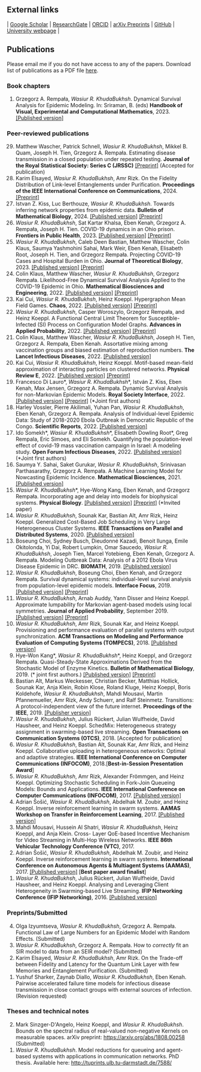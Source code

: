 ## External links
| [Google Scholar](https://scholar.google.de/citations?user=omkLnoEAAAAJ&hl=en) | [ResearchGate](https://www.researchgate.net/profile/Wasiur_R_Khudabukhsh) | [ORCID](https://orcid.org/0000-0003-1803-0470) | [arXiv Preprints](https://arxiv.org/search/?searchtype=author&query=KhudaBukhsh%2C+W+R) | [GitHub](https://github.com/wasiur) | [University webpage](https://www.nottingham.ac.uk/mathematics/people/wasiur.khudabukhsh) |

## Publications

Please email me if you do not have access to any of the papers. Download list of publications as a PDF file [here](https://www.wasiur.xyz/CV/ListOfPublications.pdf).

### Book chapters
<ol reversed>
  <li>Grzegorz A. Rempała, <em>Wasiur R. KhudaBukhsh</em>. Dynamical Survival Analysis for Epidemic Modeling. In: Sriraman, B. (eds) <strong>Handbook of Visual, Experimental and Computational Mathematics</strong>, 2023. <a href="https://link.springer.com/referenceworkentry/10.1007/978-3-030-93954-0_31-1">[Published version]</a></li>
</ol>

### Peer-reviewed publications
<ol reversed>
<li>Matthew Wascher, Patrick Schnell, <em>Wasiur R. KhudaBukhsh</em>, Mikkel B. Quam, Joseph H. Tien, Grzegorz A. Rempała. Estimating disease transmission in a closed population under repeated testing. <strong>Journal of the Royal Statistical Society: Series C (JRSSC)</strong> <a href="https://www.medrxiv.org/content/10.1101/2021.06.22.21259342v1">[Preprint]</a> (Accepted for publication)</li>
<li>Karim Elsayed, <em>Wasiur R. KhudaBukhsh</em>, Amr Rizk. On the Fidelity Distribution of Link-level Entanglements under Purification. <strong>Proceedings of the IEEE International Conference on Communications</strong>, 2024. <a href="https://arxiv.org/abs/2310.18198">[Preprint]</a></li>
<li>Istvan Z. Kiss, Luc Berthouze, <em>Wasiur R. KhudaBukhsh</em>. Towards inferring network properties from epidemic data. <strong>Bulletin of Mathematical Biology</strong>, 2024. <a href="https://link.springer.com/article/10.1007/s11538-023-01235-3">[Published version]</a> <a href="https://arxiv.org/abs/2302.02470">[Preprint]</a></li>
<li><em>Wasiur R. KhudaBukhsh</em>, Sat Kartar Khalsa, Eben Kenah, Grzegorz A. Rempała, Joseph H. Tien. COVID-19 dynamics in an Ohio prison. <strong>Frontiers in Public Health</strong>, 2023. <a href="https://www.frontiersin.org/articles/10.3389/fpubh.2023.1087698/full">[Published version]</a> <a href="https://www.medrxiv.org/content/10.1101/2021.01.14.21249782v1">[Preprint]</a></li>
<li><em>Wasiur R. KhudaBukhsh</em>, Caleb Deen Bastian, Matthew Wascher, Colin Klaus, Saumya Yashmohini Sahai, Mark Weir, Eben Kenah, Elisabeth Root, Joseph H. Tien, and Grzegorz Rempała. Projecting COVID-19 Cases and Hospital Burden in Ohio. <strong>Journal of Theoretical Biology</strong>, 2023. <a href="https://doi.org/10.1016/j.jtbi.2022.111404">[Published version]</a> <a href="https://www.medrxiv.org/content/10.1101/2022.07.27.22278117v1">[Preprint]</a></li>
<li>Colin Klaus, Matthew Wascher, <em>Wasiur R. KhudaBukhsh</em>, Grzegorz Rempała. Likelihood-Free Dynamical Survival Analysis Applied to the COVID-19 Epidemic in Ohio. <strong>Mathematical Biosciences and Engineering</strong>, 2022. <a href="https://www.aimspress.com/article/doi/10.3934/mbe.2023192">[Published version]</a> <a href="https://arxiv.org/abs/2208.00417">[Preprint]</a></li>
<li>Kai Cui, <em>Wasiur R. KhudaBukhsh</em>, Heinz Koeppl. Hypergraphon Mean Field Games. <strong>Chaos</strong>, 2022. <a href="https://doi.org/10.1063/5.0093758">[Published version]</a> <a href="https://arxiv.org/abs/2203.16223">[Preprint]</a></li>
<li><em>Wasiur R. KhudaBukhsh</em>, Casper Woroszylo, Grzegorz Rempała, and Heinz Koeppl. A Functional Central Limit Theorem for Susceptible-Infected (SI) Process on Configuration Model Graphs. <strong>Advances in Applied Probability</strong>, 2022. <a href="https://www.cambridge.org/core/journals/advances-in-applied-probability/article/functional-central-limit-theorem-for-si-processes-on-configuration-model-graphs/8ECE68C7706243E769C7B4BF565C8F3E">[Published version]</a> <a href="https://arxiv.org/abs/1703.06328">[Preprint]</a></li>
<li>Colin Klaus, Matthew Wascher, <em>Wasiur R. KhudaBukhsh</em>, Joseph H. Tien, Grzegorz A. Rempała, Eben Kenah. Assortative mixing among vaccination groups and biased estimation of reproduction numbers. <strong>The Lancet Infectious Diseases</strong>, 2022. <a href="https://doi.org/10.1016/S1473-3099(22)00155-4">[Published version]</a></li>
<li>Kai Cui, <em>Wasiur R. KhudaBukhsh</em>, Heinz Koeppl. Motif-based mean-field approximation of interacting particles on clustered networks. <strong>Physical Review E</strong>, 2022. <a href="https://doi.org/10.1103/PhysRevE.105.L042301">[Published version]</a> <a href="https://arxiv.org/abs/2201.04999">[Preprint]</a></li>
<li>Francesco Di Lauro*, <em>Wasiur R. KhudaBukhsh</em>*, István Z. Kiss, Eben Kenah, Max Jensen, Grzegorz A. Rempała. Dynamic Survival Analysis for non-Markovian Epidemic Models. <strong>Royal Society Interface</strong>, 2022. <a href="https://doi.org/10.1098/rsif.2022.0124">[Published version]</a>  <a href="https://arxiv.org/abs/2202.09948">[Preprint]</a> (*Joint first authors)</li>
<li>Harley Vossler, Pierre Akilimali, Yuhan Pan, <em>Wasiur R. KhudaBukhsh</em>, Eben Kenah, Grzegorz A. Rempała. Analysis of Individual-level Epidemic Data: Study of 2018-2020 Ebola Outbreak in Democratic Republic of the Congo. <strong>Scientific Reports</strong>, 2022. <a href="https://doi.org/10.1038/s41598-022-09564-4">[Published version]</a></li>
<li>Ido Somekh*, <em>Wasiur R. KhudaBukhsh</em>*, Elisabeth Dowling Root*, Greg Rempala, Eric Simoes, and Eli Somekh. Quantifying the population-level effect of covid-19 mass vaccination campaign in Israel: A modeling study. <strong>Open Forum Infectious Diseases</strong>, 2022. <a href="https://doi.org/10.1093/ofid/ofac087">[Published version]</a> (*Joint first authors)</li>
<li>Saumya Y. Sahai, Saket Gurukar, <em>Wasiur R. KhudaBukhsh</em>, Srinivasan Parthasarathy, Grzegorz A. Rempała. A Machine Learning Model for Nowcasting Epidemic Incidence. <strong>Mathematical Biosciences</strong>, 2021. <a href="https://doi.org/10.1016/j.mbs.2021.108677">[Published version]</a></li>
<li><em>Wasiur R. KhudaBukhsh</em>*, Hye-Wong Kang, Eben Kenah, and Grzegorz Rempała. Incorporating age and delay into models for biophysical systems. <strong>Physical Biology</strong>. <a href="https://iopscience.iop.org/article/10.1088/1478-3975/abc2ab/meta">[Published version]</a> <a href="https://arxiv.org/abs/2007.00577">[Preprint]</a> (*Invited paper)</li>
<li><em>Wasiur R. KhudaBukhsh</em>, Sounak Kar, Bastian Alt, Amr Rizk, Heinz Koeppl. Generalized Cost-Based Job Scheduling in Very Large Heterogeneous Cluster Systems. <strong>IEEE Transactions on Parallel and Distributed Systems</strong>, 2020. <a href="https://ieeexplore.ieee.org/abstract/document/9099971">[Published version]</a></li>
<li>Boseung Choi, Sydney Busch, Dieudonné Kazadi, Benoit Ilunga, Emile Okitolonda, Yi Dai, Robert Lumpkin, Omar Saucedo, <em>Wasiur R. KhudaBukhsh</em>, Joseph Tien, Marcel Yotebieng, Eben Kenah, Grzegorz A. Rempała. Modeling Outbreak Data: Analysis of a 2012 Ebola Virus Disease Epidemic in DRC. <strong>BIOMATH</strong>, 2019. <a href="http://dx.doi.org/10.11145/j.biomath.2019.10.037">[Published version]</a></li>
<li><em>Wasiur R. KhudaBukhsh</em>, Boseung Choi, Eben Kenah, and Grzegorz Rempała. Survival dynamical systems: individual-level survival analysis from population-level epidemic models. <strong>Interface Focus</strong>, 2019. <a href="https://doi.org/10.1098/rsfs.2019.0048">[Published version]</a> <a href="http://arxiv.org/abs/1901.00405">[Preprint]</a></li>
<li><em>Wasiur R. KhudaBukhsh</em>, Arnab Auddy, Yann Disser and Heinz Koeppl. Approximate lumpability for Markovian agent-based models using local symmetries. <strong>Journal of Applied Probability</strong>, September 2019. <a href="https://doi.org/10.1017/jpr.2019.44">[Published version]</a> <a href="http://arxiv.org/abs/1804.00910">[Preprint]</a></li>
<li><em>Wasiur R. KhudaBukhsh</em>, Amr Rizk, Sounak Kar, and Heinz Koeppl. Provisioning and performance evaluation of parallel systems with output synchronization. <strong>ACM Transactions on Modeling and Performance Evaluation of Computing Systems (TOMPECS)</strong>, 2018. <a href="https://dl.acm.org/citation.cfm?id=3300142">[Published version]</a></li>
<li>Hye-Won Kang*, <em>Wasiur R. KhudaBukhsh</em>*, Heinz Koeppl, and Grzegorz Rempała. Quasi-Steady-State Approximations Derived from the Stochastic Model of Enzyme Kinetics. <strong>Bulletin of Mathematical Biology</strong>, 2019. (* joint first authors.) <a href="https://doi.org/10.1007/s11538-019-00574-4">[Published version]</a> <a href="https://arxiv.org/abs/1711.02791">[Preprint]</a></li>
<li>Bastian Alt, Markus Weckesser, Christian Becker, Matthias Hollick, Sounak Kar, Anja Klein, Robin Klose, Roland Kluge, Heinz Koeppl, Boris Koldehofe, <em>Wasiur R. KhudaBukhsh</em>, Mahdi Mousavi, Martin Pfannemueller, Amr Rizk, Andy Schuerr, and Ralf Steinmetz. Transitions: A protocol-independent view of the future internet. <strong>Proceedings of the IEEE</strong>, 2019. <a href="https://ieeexplore.ieee.org/document/8651367">[Publisher version]</a></li>
<li><em>Wasiur R. KhudaBukhsh</em>, Julius Rückert, Julian Wulfheide, David Hausheer, and Heinz Koeppl. SchedMix: Heterogeneous strategy assignment in swarming-based live streaming. <strong>Open Transactions on Communication Systems (OTCS)</strong>, 2018. [Accepted for publication]</li>
<li><em>Wasiur R. KhudaBukhsh</em>, Bastian Alt, Sounak Kar, Amr Rizk, and Heinz Koeppl. Collaborative uploading in heterogeneous networks: Optimal and adaptive strategies. <strong>IEEE International Conference on Computer Communications (INFOCOM)</strong>, 2018.[<strong>Best-in-Session Presentation Award</strong>]</li>
<li><em>Wasiur R. KhudaBukhsh</em>, Amr Rizk, Alexander Frömmgen, and Heinz Koeppl. Optimizing Stochastic Scheduling in Fork-Join Queueing Models: Bounds and Applications. <strong>IEEE International Conference on Computer Communications (INFOCOM)</strong>, 2017. <a href="http://ieeexplore.ieee.org/document/8057013/">[Published version]</a></li>
<li>Adrian Šošić, <em>Wasiur R. KhudaBukhsh</em>, Abdelhak M. Zoubir, and Heinz Koeppl. Inverse reinforcement learning in swarm systems. <strong>AAMAS Workshop on Transfer in Reinforcement Learning</strong>, 2017. <a href="http://www.tirl.info/proceedings/2017/SosicEtal-Inverse.pdf">[Published version]</a></li>
<li>Mahdi Mousavi, Hussein Al Shatri, <em>Wasiur R. KhudaBukhsh</em>, Heinz Koeppl, and Anja Klein. Cross- Layer QoE-based Incentive Mechanism for Video Streaming in Multi-Hop Wireless Networks. <strong>IEEE 86th Vehicular Technology Conference (VTC)</strong>, 2017.</li>
<li>Adrian Šošić, <em>Wasiur R. KhudaBukhsh</em>, Abdelhak M. Zoubir, and Heinz Koeppl. Inverse reinforcement learning in swarm systems. <strong>International Conference on Autonomous Agents & Multiagent Systems (AAMAS)</strong>, 2017. <a href="https://dl.acm.org/citation.cfm?id=3091320">[Published version]</a> [<strong>Best paper award finalist</strong>]</li>
<li><em>Wasiur R. KhudaBukhsh</em>, Julius Rückert, Julian Wulfheide, David Hausheer, and Heinz Koeppl. Analysing and Leveraging Client Heterogeneity in Swarming-based Live Streaming. <strong>IFIP Networking Conference (IFIP Networking)</strong>, 2016. <a href="http://ieeexplore.ieee.org/document/7497234/">[Published version]</a></li>
</ol>


### Preprints/Submitted
<ol reversed>
  <li>Olga Izyumtseva, <em>Wasiur R. KhudaBukhsh</em>, Grzegorz A. Rempała. Functional Law of Large Numbers for an Epidemic Model with Random Effects. (Submitted)</li>
  <li><em>Wasiur R. KhudaBukhsh</em>, Grzegorz A. Rempała. How to <em>correctly</em> fit an SIR model to data from an SEIR model? (Submitted)</li>

  <li>Karim Elsayed, <em>Wasiur R. KhudaBukhsh</em>, Amr Rizk. On the Trade-off between Fidelity and Latency for the Quantum Link Layer with few Memories and Entanglement Purification. (Submitted)</li>
  <li>Yushuf Sharker, Zaynab Diallo, <em>Wasiur R. KhudaBukhsh</em>, Eben Kenah. Pairwise accelerated failure time models for infectious disease transmission in close contact groups with external sources of infection. (Revision requested)</li>
</ol>


   

### Theses and technical notes
<ol reversed>
    <li>Mark Sinzger-D'Angelo, Heinz Koeppl, and <em>Wasiur R. KhudaBukhsh</em>. Bounds on the spectral radius of real-valued non-negative Kernels on measurable spaces. arXiv preprint: <a href="https://arxiv.org/abs/1808.00258">https://arxiv.org/abs/1808.00258</a> (Submitted)</li>
  <li><em>Wasiur R. KhudaBukhsh</em>. Model reductions for queueing and agent-based systems with applications in communication networks. PhD thesis. Available here: <a href="http://tuprints.ulb.tu-darmstadt.de/7588/">http://tuprints.ulb.tu-darmstadt.de/7588/</a></li>
</ol>
